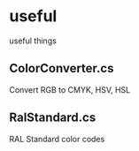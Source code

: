 # useful
useful things

## ColorConverter.cs
Convert RGB to CMYK, HSV, HSL
## RalStandard.cs
RAL Standard color codes
